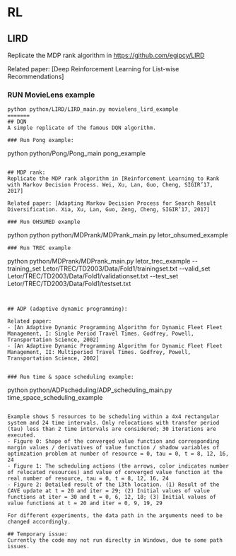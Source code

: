 # RL

## LIRD
Replicate the MDP rank algorithm in https://github.com/egipcy/LIRD

Related paper: [Deep Reinforcement Learning for List-wise Recommendations]

### RUN MovieLens example
```
python python/LIRD/LIRD_main.py movielens_lird_example
=======
## DQN
A simple replicate of the famous DQN algorithm.

### Run Pong example:
```
python python/Pong/Pong_main pong_example

```

## MDP rank:
Replicate the MDP rank algorithm in [Reinforcement Learning to Rank with Markov Decision Process. Wei, Xu, Lan, Guo, Cheng, SIGIR’17, 2017]

Related paper: [Adapting Markov Decision Process for Search Result Diversification. Xia, Xu, Lan, Guo, Zeng, Cheng, SIGIR’17, 2017]

### Run OHSUMED example
```
python python python/MDPrank/MDPrank_main.py letor_ohsumed_example
```
### Run TREC example
```
python python/MDPrank/MDPrank_main.py letor_trec_example 
--training_set Letor/TREC/TD2003/Data/Fold1/trainingset.txt 
--valid_set Letor/TREC/TD2003/Data/Fold1/validationset.txt 
--test_set Letor/TREC/TD2003/Data/Fold1/testset.txt
```


## ADP (adaptive dynamic programming):

Related paper: 
- [An Adaptive Dynamic Programming Algorithm for Dynamic Fleet Fleet Management, I: Single Period Travel Times. Godfrey, Powell, Transportation Science, 2002]
- [An Adaptive Dynamic Programming Algorithm for Dynamic Fleet Fleet Management, II: Multiperiod Travel Times. Godfrey, Powell, Transportation Science, 2002]


### Run time & space scheduling example:
```
python python/ADPscheduling/ADP_scheduling_main.py time_space_scheduling_example
```

Example shows 5 resources to be scheduling within a 4x4 rectangular system and 24 time intervals. Only relocations with transfer period (tau) less than 2 time intervals are considered; 30 iterations are executed. 
- Figure 0: Shape of the converged value function and corresponding margin values / derivatives of value function / shadow variables of optimzation problem at number of resource = 0, tau = 0, t = 8, 12, 16, 24
- Figure 1: The scheduling actions (the arrows, color indicates number of relocated resources) and value of converged value function at the real number of resource, tau = 0, t = 8, 12, 16, 24
- Figure 2: Detailed result of the 13th location. (1) Result of the CAVE update at t = 20 and iter = 29; (2) Initial values of value functions at iter = 30 and t = 0, 6, 12, 18; (3) Initial values of value functions at t = 20 and iter = 0, 9, 19, 29

For different experiments, the data path in the arguments need to be changed accordingly.

## Temporary issue: 
Currently the code may not run direclty in Windows, due to some path issues.

